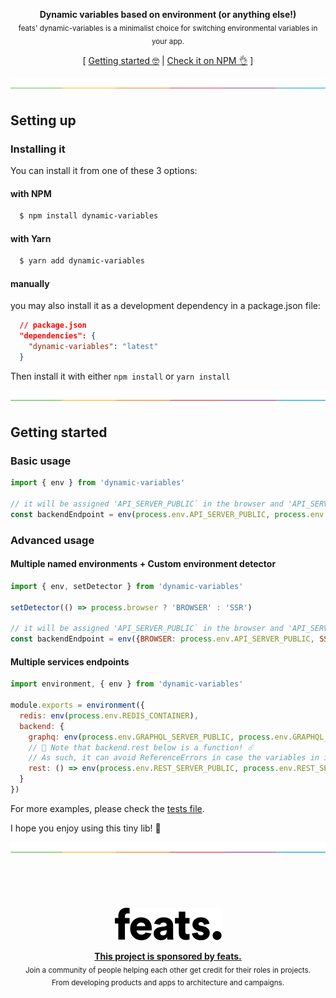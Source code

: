 <p align="center">
<strong>Dynamic variables based on environment (or anything else!)</strong><br />
<sub>feats' dynamic-variables is a minimalist choice for switching environmental variables in your app.</sub>
</p>

<p align="center">
  [ <a href="#getting-started">Getting started 🤓</a> | <a href="https://www.npmjs.com/package/dynamic-variables">Check it on NPM 👌</a> ]
</p>


![divider](.github/divider.png)

## Setting up

### Installing it

You can install it from one of these 3 options:

#### with NPM

```bash
  $ npm install dynamic-variables
```

#### with Yarn

```bash
  $ yarn add dynamic-variables
```

#### manually
you may also install it as a development dependency in a package.json file:

```json
  // package.json
  "dependencies": {
    "dynamic-variables": "latest"
  }
```

Then install it with either `npm install` or `yarn install`

![divider](.github/divider.png)

## Getting started

### Basic usage

```js
import { env } from 'dynamic-variables'

// it will be assigned 'API_SERVER_PUBLIC` in the browser and 'API_SERVER_CONTAINER' in the server
const backendEndpoint = env(process.env.API_SERVER_PUBLIC, process.env.API_SERVER_CONTAINER)
```


### Advanced usage

#### Multiple named environments + Custom environment detector

```js
import { env, setDetector } from 'dynamic-variables'

setDetector(() => process.browser ? 'BROWSER' : 'SSR')

// it will be assigned 'API_SERVER_PUBLIC` in the browser and 'API_SERVER_CONTAINER' in the server
const backendEndpoint = env({BROWSER: process.env.API_SERVER_PUBLIC, SSR: process.env.API_SERVER_CONTAINER})
```

#### Multiple services endpoints

```js
import environment, { env } from 'dynamic-variables'

module.exports = environment({
  redis: env(process.env.REDIS_CONTAINER),
  backend: {
    graphq: env(process.env.GRAPHQL_SERVER_PUBLIC, process.env.GRAPHQL_SERVER_CONTAINER),
    // 🌈 Note that backend.rest below is a function! ☄️
    // As such, it can avoid ReferenceErrors in case the variables in it were not defined
    rest: () => env(process.env.REST_SERVER_PUBLIC, process.env.REST_SERVER_CONTAINER),
  }
})
```

For more examples, please check the [tests file](./index.test.js).

I hope you enjoy using this tiny lib! 🎉

![divider](.github/divider.png)

<br />
<br />
<br />

<a href="https://feats.co">
  <p align="center"><img src="./.github/feats.png" width="171" /><p>
</a>

<p align="center">
<a href="https://feats.co">
  <strong>This project is sponsored by feats.</strong><br />
</a>
<sub>Join a community of people helping each other get credit for their roles in projects.<br />From developing products and apps to architecture and campaigns.</sub>
</p>

<br />
<br />
<br />
